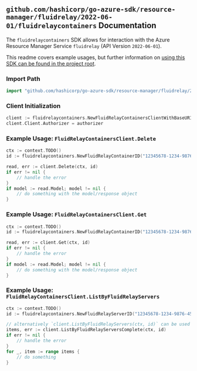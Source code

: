 
## `github.com/hashicorp/go-azure-sdk/resource-manager/fluidrelay/2022-06-01/fluidrelaycontainers` Documentation

The `fluidrelaycontainers` SDK allows for interaction with the Azure Resource Manager Service `fluidrelay` (API Version `2022-06-01`).

This readme covers example usages, but further information on [using this SDK can be found in the project root](https://github.com/hashicorp/go-azure-sdk/tree/main/docs).

### Import Path

```go
import "github.com/hashicorp/go-azure-sdk/resource-manager/fluidrelay/2022-06-01/fluidrelaycontainers"
```


### Client Initialization

```go
client := fluidrelaycontainers.NewFluidRelayContainersClientWithBaseURI("https://management.azure.com")
client.Client.Authorizer = authorizer
```


### Example Usage: `FluidRelayContainersClient.Delete`

```go
ctx := context.TODO()
id := fluidrelaycontainers.NewFluidRelayContainerID("12345678-1234-9876-4563-123456789012", "example-resource-group", "fluidRelayServerValue", "fluidRelayContainerValue")

read, err := client.Delete(ctx, id)
if err != nil {
	// handle the error
}
if model := read.Model; model != nil {
	// do something with the model/response object
}
```


### Example Usage: `FluidRelayContainersClient.Get`

```go
ctx := context.TODO()
id := fluidrelaycontainers.NewFluidRelayContainerID("12345678-1234-9876-4563-123456789012", "example-resource-group", "fluidRelayServerValue", "fluidRelayContainerValue")

read, err := client.Get(ctx, id)
if err != nil {
	// handle the error
}
if model := read.Model; model != nil {
	// do something with the model/response object
}
```


### Example Usage: `FluidRelayContainersClient.ListByFluidRelayServers`

```go
ctx := context.TODO()
id := fluidrelaycontainers.NewFluidRelayServerID("12345678-1234-9876-4563-123456789012", "example-resource-group", "fluidRelayServerValue")

// alternatively `client.ListByFluidRelayServers(ctx, id)` can be used to do batched pagination
items, err := client.ListByFluidRelayServersComplete(ctx, id)
if err != nil {
	// handle the error
}
for _, item := range items {
	// do something
}
```
